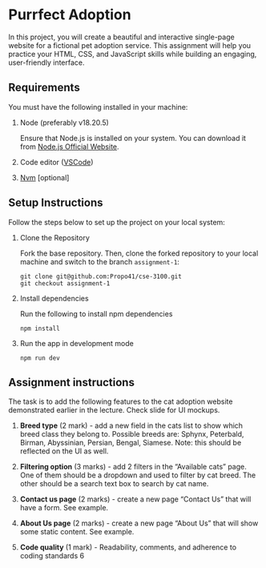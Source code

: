 # Purrfect Adoption

In this project, you will create a beautiful and interactive single-page website for a fictional pet adoption service. This assignment will help you practice your HTML, CSS, and JavaScript skills while building an engaging, user-friendly interface.

## Requirements

You must have the following installed in your machine: 

1. Node (preferably v18.20.5)

    Ensure that Node.js is installed on your system. You can download it from [Node.js Official Website](https://nodejs.org/en/download/package-manager).

2. Code editor ([VSCode](https://code.visualstudio.com/docs/?dv=win64user))

3. [Nvm](https://github.com/coreybutler/nvm-windows/releases/download/1.1.9/nvm-setup.exe) [optional]


## Setup Instructions
Follow the steps below to set up the project on your local system:

1. Clone the Repository

    Fork the base repository. Then, clone the forked repository to your local machine and switch to the branch `assignment-1`:

    ```
    git clone git@github.com:Propo41/cse-3100.git
    git checkout assignment-1
    ```

2. Install dependencies

    Run the following to install npm dependencies

    ```
    npm install
    ```

3. Run the app in development mode

    ```
    npm run dev
    ```

## Assignment instructions

The task is to add the following features to the cat adoption website demonstrated earlier in the lecture. Check slide for UI mockups.

1. **Breed type** (2 mark) - add a new field in the cats list to show which breed class they belong to. Possible breeds are: Sphynx, Peterbald, Birman, Abyssinian, Persian, Bengal, Siamese. Note: this should be reflected on the UI as well.

2. **Filtering option** (3 marks) - add 2 filters in the “Available cats” page. One of them should be a dropdown and used to filter by cat breed. The other should be a search text box to search by cat name.

3. **Contact us page** (2 marks) - create a new page “Contact Us” that will have a form. See example.

4. **About Us page** (2 marks) - create a new page “About Us” that will show some static content. See example.

5. **Code quality** (1 mark) - Readability, comments, and adherence to coding standards
6